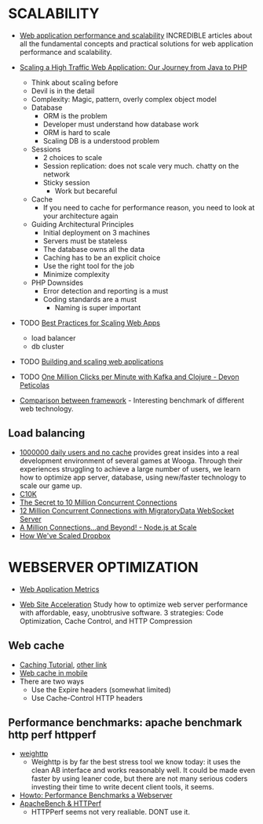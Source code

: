 # SCALABILITY
* [Web application performance and scalability](http://www.webforefront.com/performance/) INCREDIBLE articles about all the fundamental concepts and practical solutions for web application performance and scalability.
* [Scaling a High Traffic Web Application: Our Journey from Java to PHP](https://www.youtube.com/watch?v=oS1D1W6eTwg)
    * Think about scaling before
    * Devil is in the detail
    * Complexity: Magic, pattern, overly complex object model
    * Database
        * ORM is the problem
        * Developer must understand how database work
        * ORM is hard to scale
        * Scaling DB is a understood problem
    * Sessions
        * 2 choices to scale
        * Session replication: does not scale very much. chatty on the network
        * Sticky session
            * Work but becareful
    * Cache
        * If you need to cache for performance reason, you need to look at your architecture again
    * Guiding Architectural Principles
        * Initial deployment on 3 machines
        * Servers must be stateless
        * The database owns all the data
        * Caching has to be an explicit choice
        * Use the right tool for the job
        * Minimize complexity
    * PHP Downsides
        * Error detection and reporting is a must
        * Coding standards are a must
            * Naming is super important
* TODO [Best Practices for Scaling Web Apps](https://www.youtube.com/watch?v=tQ2V9QSv48M)
    * load balancer
    * db cluster
* TODO [Building and scaling web applications](http://www.youtube.com/watch?v=2Lq3ACxfLGc)
* TODO [One Million Clicks per Minute with Kafka and Clojure - Devon Peticolas](https://www.youtube.com/watch?v=VC_MTD68erY)

* [Comparison between framework](http://www.techempower.com/benchmarks/#section=data-r6&hw=i7&test=json) - Interesting benchmark of different web technology.

## Load balancing
* [1000000 daily users and no cache](http://www.infoq.com/presentations/1000000-Daily-Users-and-No-Cache) provides great insides into a real development environment of several games at Wooga. Through their experiences struggling to achieve a large number of users, we learn how to optimize app server, database, using new/faster technology to scale our game up.
* [C10K](http://www.kegel.com/c10k.html#strategies)
* [The Secret to 10 Million Concurrent Connections](http://highscalability.com/blog/2013/5/13/the-secret-to-10-million-concurrent-connections-the-kernel-i.html)
* [12 Million Concurrent Connections with MigratoryData WebSocket Server](http://mrotaru.wordpress.com/2013/06/20/12-million-concurrent-connections-with-migratorydata-websocket-server/)
* [A Million Connections...and Beyond! - Node.js at Scale](https://www.youtube.com/watch?v=AH7kw8sKefg)
* [How We've Scaled Dropbox](https://www.youtube.com/watch?v=PE4gwstWhmc)




# WEBSERVER OPTIMIZATION
* [Web Application Metrics](http://docs.oracle.com/cd/E24628_01/em.121/e25162/website.htm)

* [Web Site Acceleration](http://www.seoconsultants.com/articles/1000/server-performance) Study how to optimize web server performance with affordable, easy, unobtrusive software. 3 strategies: Code Optimization, Cache Control, and HTTP Compression

## Web cache
* [Caching Tutorial](https://www.mnot.net/cache_docs/), [other link](http://www.web-caching.com/mnot_tutorial/how.html)
* [Web cache in mobile](http://www2.research.att.com/~sen/pub/Caching_mobisys12.pdf)
* There are two ways
    * Use the Expire headers (somewhat limited)
    * Use Cache-Control HTTP headers

## Performance benchmarks: apache benchmark http perf httpperf
* [weighttp](http://redmine.lighttpd.net/projects/weighttp/wiki)
    * Weighttp is by far the best stress tool we know today: it uses the clean AB interface and works reasonably well. It could be made even faster by using leaner code, but there are not many serious coders investing their time to write decent client tools, it seems.
* [Howto: Performance Benchmarks a Webserver](http://www.cyberciti.biz/tips/howto-performance-benchmarks-a-web-server.html)
* [ApacheBench & HTTPerf](http://gwan.com/en_apachebench_httperf.html)
    * HTTPPerf seems not very realiable. DONT use it.
